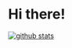 # Hi there!

[![github stats](https://github-readme-stats.vercel.app/api?username=mysteryven)](https://github.com/anuraghazra/github-readme-stats)


